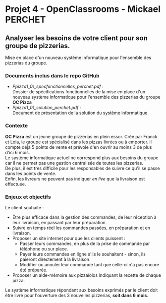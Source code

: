 # Projet 4 - OpenClassrooms - Mickael PERCHET
## Analyser les besoins de votre client pour son groupe de pizzerias.
Mise en place d'un nouveau système informatique pour l'ensemble des pizzerias du groupe.


### Documents inclus dans le repo GitHub  
*   *Ppizza1_01_specfonctionnelles_perchet.pdf* :  
    Dossier de spécifications fonctionnelles de la mise en place d'un nouveau système informatique pour l'ensemble des pizzerias du groupe **OC Pizza**
*   *Ppizza1_01_solution_perchet.pdf* :  
    Document de présentation de la solution du système informatique.


### Contexte
**OC Pizza** est un jeune groupe de pizzerias en plein essor. Créé par Franck et Lola, le groupe est spécialisé dans les pizzas livrées ou à emporter. Il compte déjà 5 points de vente et prévoie d'en ouvrir au moins 3 de plus d'ici 6 mois.  
Le système informatique actuel ne correspond plus aux besoins du groupe car il ne permet pas une gestion centralisée de toutes les pizzerias.  
De plus, il est très difficile pour les responsables de suivre ce qu'il se passe dans les points de vente.  
Enfin, les livreurs ne peuvent pas indiquer *en live* que la livraison est effectuée.


### Enjeux et objectifs
Le client souhaite :  
*   Être plus efficace dans la gestion des commandes, de leur réception à leur livraison, en passant par leur préparation.  
*   Suivre en temps réel les commandes passées, en préparation et en livraison.  
*   Proposer un site internet pour que les clients puissent :  
    +   Passer leurs commandes, en plus de la prise de commande par téléphone ou sur place.  
    +   Payer leurs commandes en ligne s'ils le souhaitent - sinon, ils paieront directement à la livraison.
    +   Modifier ou annuler leur commande tant que celle-ci n'a pas encore été préparée.  
*   Proposer un aide-mémoire aux pizzaïolos indiquant la recette de chaque pizza.


Le système informatique répondant aux besoins exprimés par le client doit être livré pour l'ouverture des 3 nouvelles pizzerias, **soit dans 6 mois**.